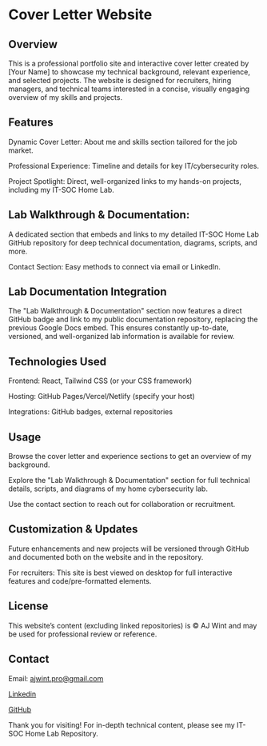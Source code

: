 # Cover Letter Website
## Overview
This is a professional portfolio site and interactive cover letter created by [Your Name] to showcase my technical background, relevant experience, and selected projects. The website is designed for recruiters, hiring managers, and technical teams interested in a concise, visually engaging overview of my skills and projects.

## Features
Dynamic Cover Letter: About me and skills section tailored for the job market.

Professional Experience: Timeline and details for key IT/cybersecurity roles.

Project Spotlight: Direct, well-organized links to my hands-on projects, including my IT-SOC Home Lab.

## Lab Walkthrough & Documentation:
A dedicated section that embeds and links to my detailed IT-SOC Home Lab GitHub repository for deep technical documentation, diagrams, scripts, and more.

Contact Section: Easy methods to connect via email or LinkedIn.

## Lab Documentation Integration
The "Lab Walkthrough & Documentation" section now features a direct GitHub badge and link to my public documentation repository, replacing the previous Google Docs embed. This ensures constantly up-to-date, versioned, and well-organized lab information is available for review.

## Technologies Used
Frontend: React, Tailwind CSS (or your CSS framework)

Hosting: GitHub Pages/Vercel/Netlify (specify your host)

Integrations: GitHub badges, external repositories

## Usage
Browse the cover letter and experience sections to get an overview of my background.

Explore the "Lab Walkthrough & Documentation" section for full technical details, scripts, and diagrams of my home cybersecurity lab.

Use the contact section to reach out for collaboration or recruitment.

## Customization & Updates
Future enhancements and new projects will be versioned through GitHub and documented both on the website and in the repository.

For recruiters: This site is best viewed on desktop for full interactive features and code/pre-formatted elements.

## License
This website’s content (excluding linked repositories) is © AJ Wint and may be used for professional review or reference.

## Contact
Email: ajwint.pro@gmail.com

[Linkedin](https://www.linkedin.com/in/aj-in-cs/)

[GitHub](https://github.com/mdzaj-exe)

Thank you for visiting! For in-depth technical content, please see my IT-SOC Home Lab Repository.
